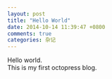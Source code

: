 ```yaml
---
layout: post
title: "Hello World"
date: 2014-10-14 11:39:47 +0800
comments: true
categories: 杂记
---
```

Hello world.<br />
This is my first octopress blog.